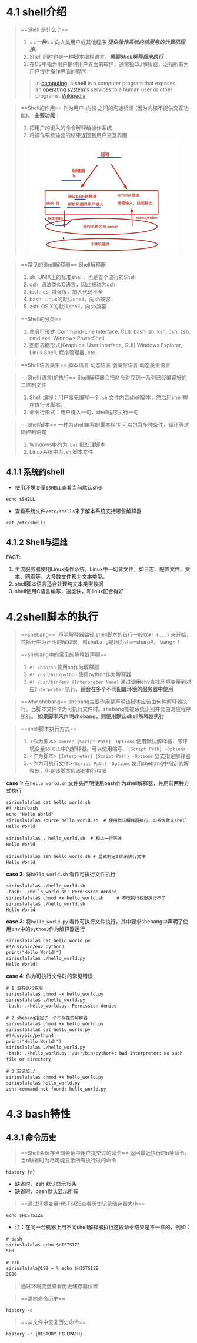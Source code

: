 # 4.1 shell介绍

> ==Shell 是什么？==
> 1. ==***一种***== 向人类用户或其他程序 ***提供操作系统内核服务的计算机程序***。
> 2. Shell 同时也是一种脚本编程语言，***需要Shell解释器来执行***
> 3. 在CS中指为用户提供用户界面的软件，通常指CLI解析器，泛指所有为用户提供操作界面的程序
>> In [computing](https://en.wikipedia.org/wiki/Computing), a **shell** is a computer program that exposes an [operating system](https://en.wikipedia.org/wiki/Operating_system "Operating system")'s services to a human user or other programs. [Wikipedia](https://en.wikipedia.org/wiki/Shell_(computing))

> ==Shell的作用==
> 作为用户-内核 之间的沟通桥梁 (因为内核不提供交互功能)。
> **主要功能：**
> 1. 把用户的键入的命令解释给操作系统
> 2. 将操作系统输出的结果返回到用户交互界面
> ![](../assets/Pasted%20image%2020230824095531.png)

> ==常见的Shell解释器==
> Shell解释器
> 1. sh: UNIX上的标准shell，也是首个流行的Shell
> 2. csh: 语法类似C语言，因此被称为csh
> 3. tcsh: csh增强版，加入代码不全
> 4. bash: Linux的默认shell，向sh兼容
> 5. zsh: OS X的默认shell，向sh兼容

> ==Shell的分类==
> 1. 命令行形式(Command-Line Interface, CLI):
>    bash, sh, ksh, csh, zsh, cmd.exe, Windows PowerShell
> 2. 图形界面形式(Graphical User Interface, GUI)
>    Windows Explorer, Linux Shell, 程序管理器, etc.

> ==Shell语言类型==
> 脚本语言
> 动态语言
> 弱类型语言
> 动态类型语言

> ==Shell(语言)的执行==
> Shell解释器会把命令对应到一系列已经编译好的二进制文件
> 1. Shell 编程：用户事先编写一个`.sh` 文件内含shell脚本，然后用shell程序执行该脚本。
> 2. 命令行形式：用户键入一句，shell程序执行一句

> ==Shell脚本==
> 一种为shell编写的脚本程序
> 可以包含多种条件，循环等逻辑控制语句
> 1. Windows中的为`.bat` 批处理脚本
> 2. Linux系统中为`.sh` 脚本文件


## 4.1.1 系统的shell

- 使用环境变量`$SHELL`查看当前默认shell
```shell
echo $SHELL
```

- 查看系统文件`/etc/shells`来了解本系统支持哪些解释器
```shell
cat /etc/shells
```

## 4.1.2 Shell与运维

FACT:
1. 主流服务器使用Linux操作系统，Linux中一切皆文件，如日志、配置文件、文本、网页等，大多数文件都为文本类型。
2. shell脚本语言适合处理纯文本类型数据
3. shell使用C语言编写，速度快，和linux配合得好

# 4.2shell脚本的执行

>  ==shebang==: 声明解释器路径
>  shell脚本的首行一般以`#! {...}` 来开始，花括号中为声明的解释器。叫shebang是因为she=sharp#， bang=！
>  
>  ==shebang中的常见的解释器声明==
>  1.  `#! /bin/sh` 使用sh作为解释器
>  2. `#! /usr/bin/python` 使用python作为解释器
>  3. `#! /usr/bin/env {Interpreter Name}` 通过调用env查找环境变量到对应`Interpreter` 执行，**适合在多个不同配置环境的服务器中使用** 

> ==why shebang==
> shebang主要作用是声明该脚本应该由何种解释器执行。当脚本文件作为可执行文件时。shebang能被系统识别并交由对应程序执行。
> **如果脚本未声明shebang，则使用默认shell解释器执行**

> ==shell脚本执行方式==
> 1. <作为脚本>   `source {Script Path} -Options` 使用默认解释器，即环境变量`$SHELL`中的解释器。可以使用缩写`. {Script Path} -Options`
> 2. <作为脚本>  `{Interpreter} {Script Path} -Options` 显式指定解释器
> 3. <作为可执行文件>`{Script Path} -Options` 使用shebang中指定的解释器，但是该脚本应该有执行权限


**case 1:**  在`hello_world.sh` 文件头声明使用bash作为shell解释器，并用前两种方式执行
```shell
siriuslalala$ cat hello_world.sh
#! /bin/bash
echo "Hello World"
siriuslalala$ source hello_world.sh  # 使用默认解释器执行，即系统默认shell
Hello World

siriuslalala$ . hello_world.sh  # 和上一行等效
Hello World

siriuslalala$ zsh hello_world.sh # 显式制定zsh来执行文件
Hello World
```

**case 2:**  将`hello_world.sh` 看作可执行文件执行
```shell
siriuslalala$ ./hello_world.sh
-bash: ./hello_world.sh: Permission denied
siriuslalala$ chmod +x hello_world.sh     # 不改执行权限执行不了
siriuslalala$ ./hello_world.sh
Hello World
```

**case 3:** 将`hello_world.py` 看作可执行文件执行，其中要求shebang中声明了使用env中的`python3`作为解释器运行
```shell
siriuslalala$ cat hello_world.py
#!/usr/bin/env python3
print("Hello World!")
siriuslalala$ ./hello_world.py
Hello World!
```

**case 4**: 作为可执行文件时的常见错误
```shell
# 1 没有执行权限
siriuslalala$ chmod -x hello_world.py
siriuslalala$ ./hello_world.py
-bash: ./hello_world.py: Permission denied

# 2 shebang指定了一个不存在的解释器
siriuslalala$ chmod +x hello_world.py
siriuslalala$ cat hello_world.py
#!/usr/bin/python4
print("Hello World!")
siriuslalala$ ./hello_world.py
-bash: ./hello_world.py: /usr/bin/python4: bad interpreter: No such file or directory

# 3 忘记加./
siriuslalala$ chmod +x hello_world.py
siriuslalala$ hello_world.py
zsh: command not found: hello_world.py
```


# 4.3 bash特性

## 4.3.1 命令历史

> ==Shell会保存当前会话中用户提交过的命令==
> 返回最近执行的n条命令，当n缺省时为尽可能显示所有执行过的命令
```shell
history {n}
```
- 缺省时，zsh 默认显示15条
- 缺省时，bash默认显示所有

> ==通过环境变量HISTSIZE查看历史记录储存器大小==
```shell
echo $HISTSIZE
```
- 注：在同一台机器上用不同shell解释器执行这段命令结果是不一样的，例如：
```shell
# bash
siriuslalala$ echo $HISTSIZE
500

# zsh
siriuslalala@192 ~ % echo $HISTSIZE
2000
```

> 通过环境变量查看历史储存器位置

> ==清除命令历史==
```shell
history -c
```

> ==从文件中恢复历史命令==
```shell
history -r {HISTORY FILEPATH}
```


